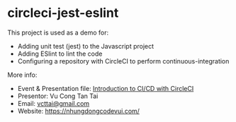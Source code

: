 # circleci-jest-eslint

This project is used as a demo for:
- Adding unit test (jest) to the Javascript project
- Adding ESlint to lint the code
- Configuring a repository with CircleCI to perform continuous-integration

More info:
- Event & Presentation file: [Introduction to CI/CD with CircleCI](https://docs.google.com/presentation/d/12RTWRp6yW4o-cTp_sW3tHJviF451VAqcW3lJE_hlkBQ/edit)
- Presentor: Vu Cong Tan Tai
- Email: vcttai@gmail.com
- Website: https://nhungdongcodevui.com/ 